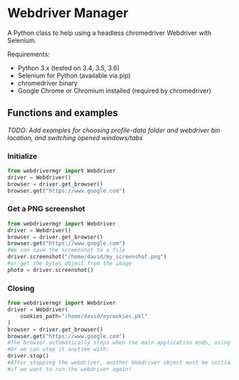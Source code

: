 # Webdriver Manager

A Python class to help using a headless chromedriver Webdriver with Selenium.

Requirements:

* Python 3.x (tested on 3.4, 3.5, 3.6)
* Selenium for Python (available via pip)
* chromedriver binary
* Google Chrome or Chromium installed (required by chromedriver)

## Functions and examples

_TODO: Add examples for choosing profile-data folder and webdriver bin location, and switching opened windows/tabs_

### Initialize

```python
from webdrivermgr import Webdriver
driver = Webdriver()
browser = driver.get_browser()
browser.get("https://www.google.com")
```

### Get a PNG screenshot

```python
from webdrivermgr import Webdriver
driver = Webdriver()
browser = driver.get_browser()
browser.get("https://www.google.com")
#We can save the screenshot to a file
driver.screenshot("/home/david/my_screenshot.png")
#or get the bytes object from the image
photo = driver.screenshot()
```

### Closing

```python
from webdrivermgr import Webdriver
driver = Webdriver(
    cookies_path="/home/david/mycookies.pkl"
)
browser = driver.get_browser()
browser.get("https://www.google.com")
#The browser automatically stops when the main application ends, using atexit
#Or we can stop it anytime with:
driver.stop()
#After stopping the webdriver, another Webdriver object must be initialized
#if we want to run the webdriver again!
```
